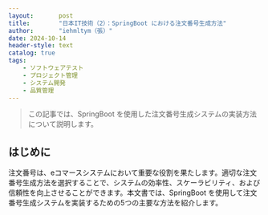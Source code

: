 ```yaml
---
layout:       post
title:        "日本IT技術（2）：SpringBoot における注文番号生成方法"
author:       "iehmltym（張）"
date: 2024-10-14
header-style: text
catalog: true
tags:
    - ソフトウェアテスト
    - プロジェクト管理
    - システム開発
    - 品質管理
---
```


> この記事では、SpringBoot を使用した注文番号生成システムの実装方法について説明します。

## はじめに

注文番号は、eコマースシステムにおいて重要な役割を果たします。適切な注文番号生成方法を選択することで、システムの効率性、スケーラビリティ、および信頼性を向上させることができます。本文書では、SpringBoot を使用して注文番号生成システムを実装するための5つの主要な方法を紹介します。
